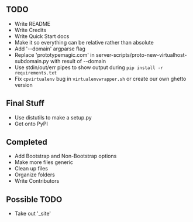 ## TODO
- Write README
- Write Credits
- Write Quick Start docs
- Make it so everything can be relative rather than absolute
- Add '--domain' argparse flag
- Replace 'prototypemagic.com' in server-scripts/proto-new-virtualhost-subdomain.py with result of --domain
- Use stdin/out/err pipes to show output during `pip install -r requirements.txt`
- Fix `cpvirtualenv` bug in `virtualenvwrapper.sh` or create our own ghetto version

## Final Stuff
- Use distutils to make a setup.py
- Get onto PyPI

## Completed
- Add Bootstrap and Non-Bootstrap options
- Make more files generic
- Clean up files
- Organize folders
- Write Contributors

## Possible TODO
- Take out '_site'
